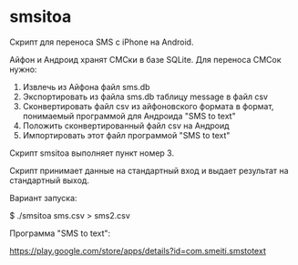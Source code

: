 smsitoa
=======

Скрипт для переноса SMS с iPhone на Android.

Айфон и Андроид хранят СМСки в базе SQLite. Для переноса СМСок нужно:

1. Извлечь из Айфона файл sms.db
2. Экспортировать из файла sms.db таблицу message в файл csv
3. Сконвертировать файл csv из айфоновского формата в формат, понимаемый программой для Андроида "SMS to text"
4. Положить сконвертированный файл csv на Андроид
4. Импортировать этот файл программой "SMS to text"

Скрипт smsitoa выполняет пункт номер 3.

Скрипт принимает данные на стандартный вход и выдает результат на стандартный выход.

Вариант запуска:

$ ./smsitoa sms.csv > sms2.csv

Программа "SMS to text":

https://play.google.com/store/apps/details?id=com.smeiti.smstotext
